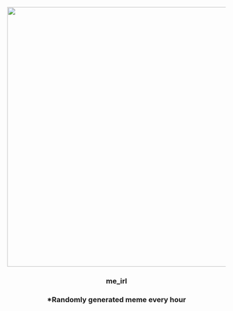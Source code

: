 <p align="center">
        <img src="https://i.redd.it/x5tfgr2tmsu91.jpg" width="600" height="600">
        </p>
        <h3 align="center">me_irl</h3>
        <h3 align="center">*Randomly generated meme every hour</h3>
    
